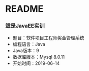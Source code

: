 # README

### 這是JavaEE实训

+ 题目：软件项目工程师奖金管理系统
+ 编程语言：Java
+ Java版本：9
+ 数据库版本：Mysql 8.0.11
+ 开始时间：2019-06-14